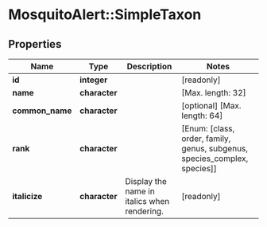 # MosquitoAlert::SimpleTaxon


## Properties
Name | Type | Description | Notes
------------ | ------------- | ------------- | -------------
**id** | **integer** |  | [readonly] 
**name** | **character** |  | [Max. length: 32] 
**common_name** | **character** |  | [optional] [Max. length: 64] 
**rank** | **character** |  | [Enum: [class, order, family, genus, subgenus, species_complex, species]] 
**italicize** | **character** | Display the name in italics when rendering. | [readonly] 


